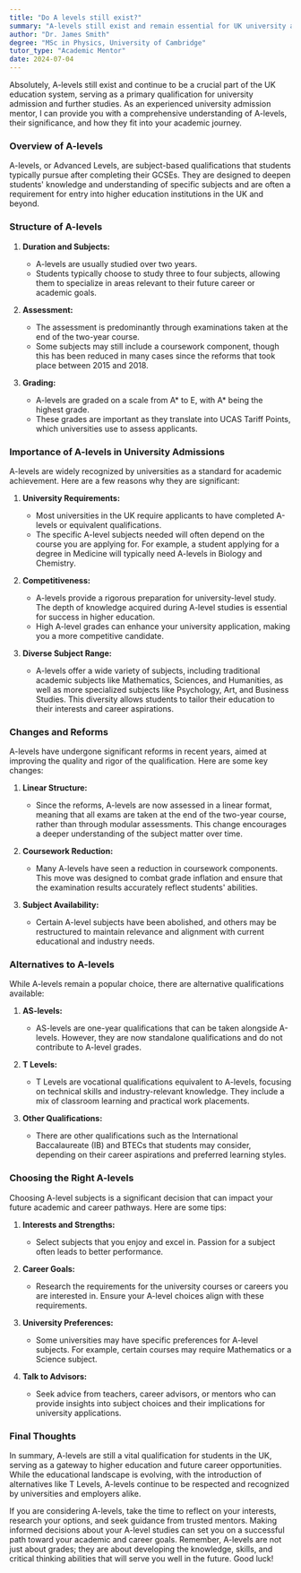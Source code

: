 ```yaml
---
title: "Do A levels still exist?"
summary: "A-levels still exist and remain essential for UK university admissions, providing subject-based qualifications after GCSEs for further studies."
author: "Dr. James Smith"
degree: "MSc in Physics, University of Cambridge"
tutor_type: "Academic Mentor"
date: 2024-07-04
---
```


Absolutely, A-levels still exist and continue to be a crucial part of the UK education system, serving as a primary qualification for university admission and further studies. As an experienced university admission mentor, I can provide you with a comprehensive understanding of A-levels, their significance, and how they fit into your academic journey.

### Overview of A-levels

A-levels, or Advanced Levels, are subject-based qualifications that students typically pursue after completing their GCSEs. They are designed to deepen students' knowledge and understanding of specific subjects and are often a requirement for entry into higher education institutions in the UK and beyond.

### Structure of A-levels

1. **Duration and Subjects:**
   - A-levels are usually studied over two years.
   - Students typically choose to study three to four subjects, allowing them to specialize in areas relevant to their future career or academic goals.

2. **Assessment:**
   - The assessment is predominantly through examinations taken at the end of the two-year course.
   - Some subjects may still include a coursework component, though this has been reduced in many cases since the reforms that took place between 2015 and 2018.

3. **Grading:**
   - A-levels are graded on a scale from A* to E, with A* being the highest grade. 
   - These grades are important as they translate into UCAS Tariff Points, which universities use to assess applicants.

### Importance of A-levels in University Admissions

A-levels are widely recognized by universities as a standard for academic achievement. Here are a few reasons why they are significant:

1. **University Requirements:**
   - Most universities in the UK require applicants to have completed A-levels or equivalent qualifications. 
   - The specific A-level subjects needed will often depend on the course you are applying for. For example, a student applying for a degree in Medicine will typically need A-levels in Biology and Chemistry.

2. **Competitiveness:**
   - A-levels provide a rigorous preparation for university-level study. The depth of knowledge acquired during A-level studies is essential for success in higher education.
   - High A-level grades can enhance your university application, making you a more competitive candidate.

3. **Diverse Subject Range:**
   - A-levels offer a wide variety of subjects, including traditional academic subjects like Mathematics, Sciences, and Humanities, as well as more specialized subjects like Psychology, Art, and Business Studies. This diversity allows students to tailor their education to their interests and career aspirations.

### Changes and Reforms

A-levels have undergone significant reforms in recent years, aimed at improving the quality and rigor of the qualification. Here are some key changes:

1. **Linear Structure:**
   - Since the reforms, A-levels are now assessed in a linear format, meaning that all exams are taken at the end of the two-year course, rather than through modular assessments. This change encourages a deeper understanding of the subject matter over time.

2. **Coursework Reduction:**
   - Many A-levels have seen a reduction in coursework components. This move was designed to combat grade inflation and ensure that the examination results accurately reflect students' abilities.

3. **Subject Availability:**
   - Certain A-level subjects have been abolished, and others may be restructured to maintain relevance and alignment with current educational and industry needs.

### Alternatives to A-levels

While A-levels remain a popular choice, there are alternative qualifications available:

1. **AS-levels:**
   - AS-levels are one-year qualifications that can be taken alongside A-levels. However, they are now standalone qualifications and do not contribute to A-level grades.

2. **T Levels:**
   - T Levels are vocational qualifications equivalent to A-levels, focusing on technical skills and industry-relevant knowledge. They include a mix of classroom learning and practical work placements.

3. **Other Qualifications:**
   - There are other qualifications such as the International Baccalaureate (IB) and BTECs that students may consider, depending on their career aspirations and preferred learning styles.

### Choosing the Right A-levels

Choosing A-level subjects is a significant decision that can impact your future academic and career pathways. Here are some tips:

1. **Interests and Strengths:**
   - Select subjects that you enjoy and excel in. Passion for a subject often leads to better performance.

2. **Career Goals:**
   - Research the requirements for the university courses or careers you are interested in. Ensure your A-level choices align with these requirements.

3. **University Preferences:**
   - Some universities may have specific preferences for A-level subjects. For example, certain courses may require Mathematics or a Science subject.

4. **Talk to Advisors:**
   - Seek advice from teachers, career advisors, or mentors who can provide insights into subject choices and their implications for university applications.

### Final Thoughts

In summary, A-levels are still a vital qualification for students in the UK, serving as a gateway to higher education and future career opportunities. While the educational landscape is evolving, with the introduction of alternatives like T Levels, A-levels continue to be respected and recognized by universities and employers alike.

If you are considering A-levels, take the time to reflect on your interests, research your options, and seek guidance from trusted mentors. Making informed decisions about your A-level studies can set you on a successful path toward your academic and career goals. Remember, A-levels are not just about grades; they are about developing the knowledge, skills, and critical thinking abilities that will serve you well in the future. Good luck!
    